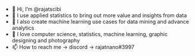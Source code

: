 - 👋 Hi, I’m @rajatscibi
- 👀 I use applied statistics to bring out more value and insights from data
- 🌱 I also create machine learning use cases for data mining and advance analytics
- 💞️ I love computer science, statistics, machine learning, graphic designing and photography
- 📫 How to reach me -> discord -> rajatnano#3997

<!---
rajatscibi/rajatscibi is a ✨ special ✨ repository because its `README.md` (this file) appears on your GitHub profile.
You can click the Preview link to take a look at your changes.
--->
